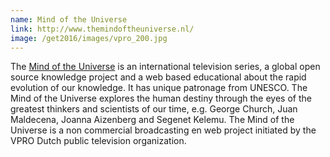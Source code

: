 ```yaml
---
name: Mind of the Universe
link: http://www.themindoftheuniverse.nl/
image: /get2016/images/vpro_200.jpg
---
```


The [Mind of the Universe](http://www.themindoftheuniverse.nl/) is an international television series, a global open source knowledge project and a web based educational about the rapid evolution of our knowledge. It has unique patronage from UNESCO. The Mind of the Universe explores the human destiny through the eyes of the greatest thinkers and scientists of our time, e.g. George Church, Juan Maldecena, Joanna Aizenberg and Segenet Kelemu. The Mind of the Universe is a non commercial broadcasting en web project initiated by the VPRO Dutch public television organization.
